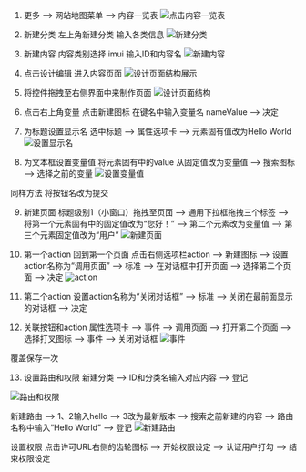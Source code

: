 1. 更多 --> 网站地图菜单 --> 内容一览表
 ![点击内容一览表](pictures/df40c2f9af0210aad7b7c3940c1758d.png)  

2. 新建分类
左上角新建分类 输入各类信息
 ![新建分类](pictures/c2eb56d3a6df6664ca781b2ca692e9e.png)  

3. 新建内容
内容类别选择 imui 输入ID和内容名
 ![新建内容](pictures/2207ab8fc516ec08922e7f439688558.png)

4. 点击设计编辑 进入内容页面
 ![设计页面结构展示](pictures/48032d11473c39133b408438cc9aa64.png)

5. 将控件拖拽至右侧界面中来制作页面
 ![设计页面结构](pictures/f40ca728285c527ed1626f243bd7662.png)

6. 点击右上角变量
点击新建图标 在键名中输入变量名 nameValue --> 决定

7. 为标题设置显示名 
选中标题 --> 属性选项卡 --> 元素固有值改为Hello World
 ![设置显示名](pictures/cb910c2f0cd81ca9bc3c16bb2b9cb27.png)

8. 为文本框设置变量值 
将元素固有中的value 从固定值改为变量值 --> 搜索图标 --> 选择之前的变量
![设置变量值](pictures/0a4a2c08d847da91c08ea70cd7ec77a.png)

同样方法 将按钮名改为提交

9. 新建页面 
标题级别1（小窗口）拖拽至页面 --> 通用下拉框拖拽三个标签 --> 将第一个元素固有中的固定值改为“您好！” --> 第二个元素改为变量值 --> 第三个元素固定值改为“用户”
![新建页面](pictures/5c4e349a3f41cac8dfafa286ee3507c.png)

10. 第一个action
回到第一个页面 点击右侧选项栏action --> 新建图标 --> 设置action名称为“调用页面”
--> 标准 --> 在对话框中打开页面 --> 选择第二个页面 --> 决定
![action](pictures/2e2a757a9f643cd5915f85ba05ea598.png)

11. 第二个action
设置action名称为“关闭对话框” -->  标准 --> 关闭在最前面显示的对话框 --> 决定

12. 关联按钮和action
属性选项卡 --> 事件 --> 调用页面 --> 打开第二个页面 --> 选择打叉图标 --> 事件 --> 关闭对话框
![事件](pictures/1ce9f9934ce9cda1396fefc76279c28.png)

覆盖保存一次

13. 设置路由和权限
新建分类 --> ID和分类名输入对应内容 --> 登记
 
![路由和权限](pictures/c75d363f479d67875fd9710c9009268.png)

新建路由 --> 1、2输入hello --> 3改为最新版本 --> 搜索之前新建的内容 --> 路由名称中输入“Hello World” --> 登记
![新建路由](pictures/a477b88937759a163e9aede402413c6.png)

设置权限 
点击许可URL右侧的齿轮图标 --> 开始权限设定 -->  认证用户打勾 --> 结束权限设定 
